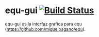 equ-gui [![Build Status](https://travis-ci.org/alexgadea/equ-gui.png?branch=master)](https://travis-ci.org/alexgadea/equ-gui)
=======

equ-gui es la interfaz grafica para equ (https://github.com/miguelpagano/equ).

